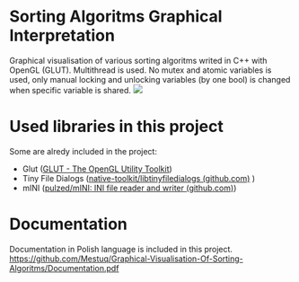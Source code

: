 # Sorting Algoritms Graphical Interpretation
Graphical visualisation of various sorting algoritms writed in C++ with OpenGL (GLUT).
Multithread is used. No mutex and atomic variables is used, only manual locking and unlocking variables (by one bool) is changed when specific variable is shared. 
![](https://github.com/Mestuq/Graphical-Visualisation-Of-Sorting-Algoritms/animation.gif)

# Used libraries in this project
Some are alredy included in the project:
- Glut ([GLUT - The OpenGL Utility Toolkit](https://www.opengl.org/resources/libraries/glut/glut_downloads.php))
- Tiny File Dialogs ([native-toolkit/libtinyfiledialogs (github.com)](https://github.com/native-toolkit/libtinyfiledialogs) )
- mINI ([pulzed/mINI: INI file reader and writer (github.com)](https://github.com/pulzed/mINI))

# Documentation
Documentation in Polish language is included in this project.
https://github.com/Mestuq/Graphical-Visualisation-Of-Sorting-Algoritms/Documentation.pdf